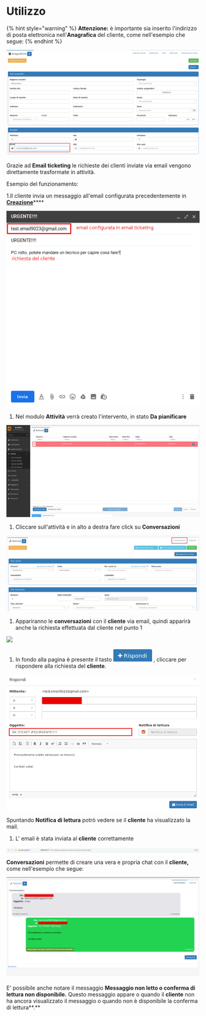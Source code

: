 # Utilizzo

{% hint style="warning" %}
**Attenzione:** è importante sia inserito l'indirizzo di posta elettronica nell'**Anagrafica** del cliente, come nell'esempio che segue:
{% endhint %}

![](../../.gitbook/assets/emailcliente.png)

Grazie ad **Email ticketing** le richieste dei clienti inviate via email vengono direttamente trasformate in attività.

Esempio del funzionamento:

1.Il cliente invia un messaggio all'email configurata precedentemente in [**Creazione**](creazione.md)\*\*\*\*

![](../../.gitbook/assets/cliente0.png)

1. Nel modulo **Attività** verrà creato l'intervento, in stato **Da pianificare** 

![](../../.gitbook/assets/gestionale0.png)

1. Cliccare sull'attività e in alto a destra fare click su **Conversazioni** 

![](../../.gitbook/assets/conversazionigestionale1.png)

1. Appariranno le **conversazioni** con il **cliente** via email, quindi apparirà anche la richiesta effettuata dal cliente nel punto 1

![](https://github.com/devcode-it/openstamanager-docs/tree/5242b6a23c677db2f5451152c8e4c4aded3a99cf/.gitbook/assets/797979797979797-1.png)

1. In fondo alla pagina è presente il tasto ![](../../.gitbook/assets/rispondi.png) , cliccare per rispondere alla richiesta del **cliente**.

![](../../.gitbook/assets/14141414141.png)

Spuntando **Notifica di lettura** potrò vedere se il **cliente** ha visualizzato la mail.

1. L' email è stata inviata al **cliente** correttamente

![](../../.gitbook/assets/invioacliente.png)

**Conversazioni** permette di creare una vera e propria chat con il **cliente,** come nell'esempio che segue:

![](../../.gitbook/assets/chat.png)

E' possibile anche notare il messaggio **Messaggio non letto o conferma di lettura non disponibile.** Questo messaggio appare o quando il **cliente** non ha ancora visualizzato il messaggio o quando non è disponibile la conferma di lettura**.**

